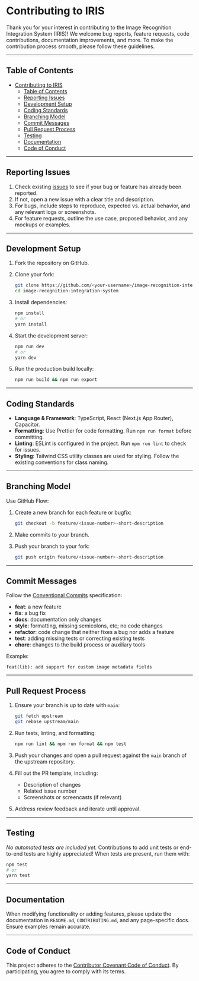 # Contributing to IRIS

Thank you for your interest in contributing to the Image Recognition Integration System (IRIS)! We welcome bug reports, feature requests, code contributions, documentation improvements, and more. To make the contribution process smooth, please follow these guidelines.

---

## Table of Contents

- [Contributing to IRIS](#contributing-to-iris)
  - [Table of Contents](#table-of-contents)
  - [Reporting Issues](#reporting-issues)
  - [Development Setup](#development-setup)
  - [Coding Standards](#coding-standards)
  - [Branching Model](#branching-model)
  - [Commit Messages](#commit-messages)
  - [Pull Request Process](#pull-request-process)
  - [Testing](#testing)
  - [Documentation](#documentation)
  - [Code of Conduct](#code-of-conduct)

---

## Reporting Issues

1. Check existing [issues](https://github.com/oss-slu/image-recognition-integration-system/issues) to see if your bug or feature has already been reported.
2. If not, open a new issue with a clear title and description.
3. For bugs, include steps to reproduce, expected vs. actual behavior, and any relevant logs or screenshots.
4. For feature requests, outline the use case, proposed behavior, and any mockups or examples.

---

## Development Setup

1. Fork the repository on GitHub.  
2. Clone your fork:  

   ```bash
   git clone https://github.com/<your-username>/image-recognition-integration-system.git
   cd image-recognition-integration-system
   ```

3. Install dependencies:  

   ```bash
   npm install
   # or
   yarn install
   ```

4. Start the development server:  

   ```bash
   npm run dev
   # or
   yarn dev
   ```

5. Run the production build locally:  

   ```bash
   npm run build && npm run export
   ```

---

## Coding Standards

- **Language & Framework**: TypeScript, React (Next.js App Router), Capacitor.  
- **Formatting**: Use Prettier for code formatting. Run `npm run format` before committing.  
- **Linting**: ESLint is configured in the project. Run `npm run lint` to check for issues.  
- **Styling**: Tailwind CSS utility classes are used for styling. Follow the existing conventions for class naming.

---

## Branching Model

Use GitHub Flow:

1. Create a new branch for each feature or bugfix:  

   ```bash
   git checkout -b feature/<issue-number>-short-description
   ```

2. Make commits to your branch.  
3. Push your branch to your fork:  

   ```bash
   git push origin feature/<issue-number>-short-description
   ```

---

## Commit Messages

Follow the [Conventional Commits](https://www.conventionalcommits.org/) specification:

- **feat**: a new feature  
- **fix**: a bug fix  
- **docs**: documentation only changes  
- **style**: formatting, missing semicolons, etc; no code changes  
- **refactor**: code change that neither fixes a bug nor adds a feature  
- **test**: adding missing tests or correcting existing tests  
- **chore**: changes to the build process or auxiliary tools  

Example:

```
feat(lib): add support for custom image metadata fields
```

---

## Pull Request Process

1. Ensure your branch is up to date with `main`:  

   ```bash
   git fetch upstream
   git rebase upstream/main
   ```

2. Run tests, linting, and formatting:  

   ```bash
   npm run lint && npm run format && npm test
   ```

3. Push your changes and open a pull request against the `main` branch of the upstream repository.  
4. Fill out the PR template, including:
   - Description of changes
   - Related issue number
   - Screenshots or screencasts (if relevant)  
5. Address review feedback and iterate until approval.

---

## Testing

*No automated tests are included yet.* Contributions to add unit tests or end-to-end tests are highly appreciated! When tests are present, run them with:

```bash
npm test
# or
yarn test
```

---

## Documentation

When modifying functionality or adding features, please update the documentation in `README.md`, `CONTRIBUTING.md`, and any page-specific docs. Ensure examples remain accurate.

---

## Code of Conduct

This project adheres to the [Contributor Covenant Code of Conduct](https://www.contributor-covenant.org/version/2/0/code_of_conduct/). By participating, you agree to comply with its terms.

```
